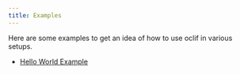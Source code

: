 ```yaml
---
title: Examples
---
```


Here are some examples to get an idea of how to use oclif in various setups.

* [Hello World Example](https://github.com/oclif/hello-world)
